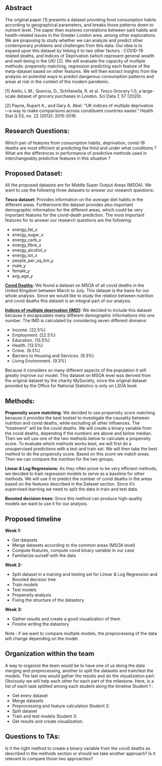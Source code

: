 ## Abstract

The original paper [1] presents a dataset providing food consumption habits according to geographical parameters, and breaks those patterns down to nutrient level. The paper then explores correlations between said habits and health-related issues in the Greater London area, among other explorations. We are proposing to study whether we can analyze and predict other contemporary problems and challenges from this data. Our idea is to expand upon this dataset by linking it to two other factors : COVID-19 related deaths, and Indices of Deprivation (which represent general wealth and well-being in the UK) [2]. We will evaluate the capacity of multiple methods: propensity matching, regression predicting each feature of the meta-dataset based on other features. We will then extract insights from the analysis on potential ways to predict dangerous consumption patterns and areas at risk in the context of the modern pandemic.

[1] Aiello, L.M., Quercia, D., Schifanella, R. et al. Tesco Grocery 1.0, a large-scale dataset of grocery purchases in London. Sci Data 7, 57 (2020).

[2] Payne, Rupert A., and Gary A. Abel. "UK indices of multiple deprivation—a way to make comparisons across constituent countries easier." Health Stat Q 53, no. 22 (2012): 2015-2016.

## Research Questions:
Which pair of features from consumption habits, deprivation, covid-19 deaths are most efficient at predicting the third and under what conditions ?
What are the differences in performance of predictive methods used in interchangeably predictive features in this situation ?


## Proposed Dataset:
All the proposed datasets are for Middle Super Output Areas (MSOA). We want to use the following three datasets to answer our research questions:

**Tesco dataset**: Provides information on the average diet habits in the different areas. Furthermore the dataset provides also important demographic information for the different areas, which could be very important features for the covid-death prediction. The most important features for to answer our research questions are the following:
* energy_fat_x
* energy_sugar_x
* energy_carb_x
* energy_fibre_x
* energy_alcohol_x
* energy_tot_x
* people_per_sq_km_y
* male_y
* female_y
* avg_age_y

**[Covid Deaths](
https://www.ons.gov.uk/peoplepopulationandcommunity/birthsdeathsandmarriages/deaths/datasets/deathsinvolvingcovid19bylocalareaanddeprivation):** We found a dataset on MSOA of all covid deaths in the United Kingdom between March to July. This dataset is the basis for our whole analysis. Since we would like to study the relation between nutrition and covid deaths this dataset is an integral part of our analysis. 


**[Indices of multiple deprivation  (IMD)](
https://research.mysociety.org/sites/imd2019/about/):** We decided to include this dataset because it encapsulates many different demographic informations into one number. The IMD is calculated by considering seven different domains:
* Income. (22.5%)
* Employment. (22.5%)
* Education. (13.5%)
* Health. (13.5%)
* Crime. (9.3%)
* Barriers to Housing and Services. (9.3%)
* Living Environment. (9.3%)

Because it considers so many different aspects of the population it will greatly improve our model. This dataset on MSOA level was derived from the original dataset by the charity MySociety, since the original dataset provided by the Office for National Statistics is only on LSOA level. 

## Methods:
**Propensity score matching:** We decided to use propensity score matching because it provides the best toolset to investigate the causality between nutrition and covid deaths, while excluding all other influences. The “treatment” will be the covid deaths. We will create a binary variable from the covid deaths, depending if the numbers are above and below median. Then we will use one of the two methods below to calculate a propensity score. To evaluate which methods works best, we will first do a unsupervised predictions with a test and train set. We will then take the best method to do the propensity score. Based on this score we match areas. Then we can compare the nutrition for the two groups. 

**Linear & Log Regressions:** As they often prove to be very efficient methods, we decided to train regression models to serve as a baseline for other methods. We will use it to predict the number of covid deaths in the areas based on the features described in the Dataset section. Since it’s supervised learning we need to split the data in train and test data. 

**Boosted decision trees:** Since this method can produce high-quality models we want to use it for our analysis. 


## Proposed timeline
**Week 1:**
* Get datasets
* Merge datasets according to the common areas (MSOA level)
* Compute features, compute covid binary variable in our case
* Familiarize ourself with the data

**Week 2:**
* Split dataset in a training and testing set for Linear & Log Regression and Boosted decision tree
* Train models
* Test models
* Propensity analysis
* Fixing the structure of the datastory

**Week 3:**
* Gather results and create a good visualization of them
* Finishe writing the datastory

Note : if we want to compare multiple models, the preprocessing of the data will change depending on the model.

## Organization within the team

A way to organize the team would be to have one of us doing the data merging and preprocessing, another to split the datasets and train/test the models. The last one would gather the results and do the visualization part. Obviously we will help each other for each part of the milestone. Here, is a list of each task splitted among each student along the timeline
Student 1 :  
* Get every dataset
* Merge datasets
* Preprocessing and feature calculation
Student 2:  
* Split dataset 
* Train and test models
Student 3:  
* Get results and create visualization.

## Questions to TAs:

Is it the right method to create a binary variable from the covid deaths as described in the methods section or should we take another approach?
Is it relevant to compare those two approaches?
